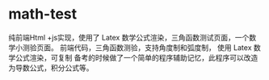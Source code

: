 # math-test
纯前端Html +js实现，使用了 Latex 数学公式渲染，三角函数测试页面，一个数学小测验页面。
前端代码，三角函数测验，支持角度制和弧度制， 使用 Latex 数学公式渲染，可复制
备考的时候做了一个简单的程序辅助记忆，此程序可以改造为导数公式，积分公式等。
